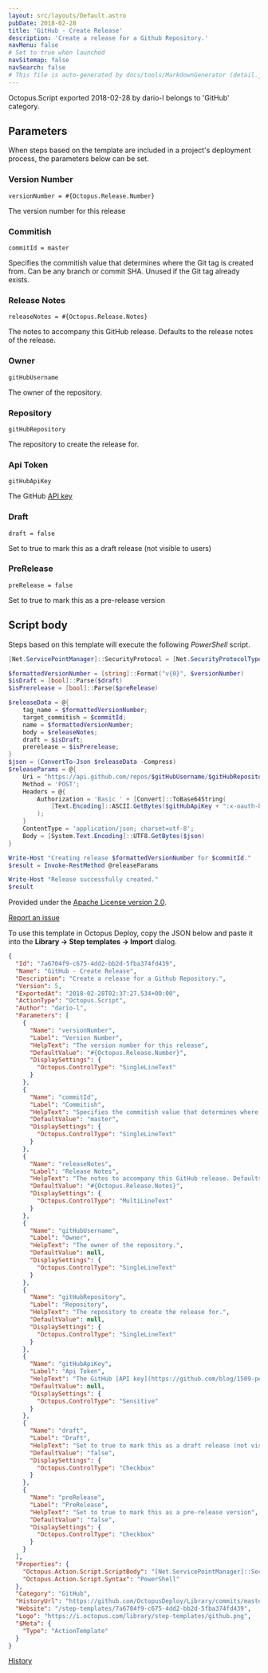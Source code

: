 ```yaml
---
layout: src/layouts/Default.astro
pubDate: 2018-02-28
title: 'GitHub - Create Release'
description: 'Create a release for a Github Repository.'
navMenu: false
# Set to true when launched
navSitemap: false
navSearch: false
# This file is auto-generated by docs/tools/MarkdownGenerator (detail.js)
---
```


Octopus.Script exported 2018-02-28 by dario-l belongs to 'GitHub' category.

## Parameters

When steps based on the template are included in a project's deployment process, the parameters below can be set.


<div class="param">

### Version Number

`versionNumber = #{Octopus.Release.Number}`

The version number for this release

</div>
        
<div class="param">

### Commitish

`commitId = master`

Specifies the commitish value that determines where the Git tag is created from. Can be any branch or commit SHA. Unused if the Git tag already exists.

</div>
        
<div class="param">

### Release Notes

`releaseNotes = #{Octopus.Release.Notes}`

The notes to accompany this GitHub release. Defaults to the release notes of the release.

</div>
        
<div class="param">

### Owner

`gitHubUsername`

The owner of the repository.

</div>
        
<div class="param">

### Repository

`gitHubRepository`

The repository to create the release for.

</div>
        
<div class="param">

### Api Token

`gitHubApiKey`

The GitHub [API key](https://github.com/blog/1509-personal-api-tokens)

</div>
        
<div class="param">

### Draft

`draft = false`

Set to true to mark this as a draft release (not visible to users)

</div>
        
<div class="param">

### PreRelease

`preRelease = false`

Set to true to mark this as a pre-release version

</div>
        

## Script body

Steps based on this template will execute the following *PowerShell* script.

```powershell
[Net.ServicePointManager]::SecurityProtocol = [Net.SecurityProtocolType]::Tls12

$formattedVersionNumber = [string]::Format("v{0}", $versionNumber)
$isDraft = [bool]::Parse($draft)
$isPrerelease = [bool]::Parse($preRelease)

$releaseData = @{
    tag_name = $formattedVersionNumber;
    target_commitish = $commitId;
    name = $formattedVersionNumber;
    body = $releaseNotes;
    draft = $isDraft;
    prerelease = $isPrerelease;
}
$json = (ConvertTo-Json $releaseData -Compress)
$releaseParams = @{
    Uri = "https://api.github.com/repos/$gitHubUsername/$gitHubRepository/releases";
    Method = 'POST';
    Headers = @{
        Authorization = 'Basic ' + [Convert]::ToBase64String(
            [Text.Encoding]::ASCII.GetBytes($gitHubApiKey + ":x-oauth-basic")
        );
    }
    ContentType = 'application/json; charset=utf-8';
    Body = [System.Text.Encoding]::UTF8.GetBytes($json)
}

Write-Host "Creating release $formattedVersionNumber for $commitId."
$result = Invoke-RestMethod @releaseParams

Write-Host "Release successfully created."
$result
```

Provided under the [Apache License version 2.0](https://github.com/OctopusDeploy/Library/blob/master/LICENSE.txt).

[Report an issue](https://github.com/OctopusDeploy/Library/issues/new?assignees=&labels=&projects=&template=bug-report.yml&title=Issue%20with%20GitHub%20-%20Create%20Release&step-template=GitHub%20-%20Create%20Release)

<div class="get-json">

To use this template in Octopus Deploy, copy the JSON below and paste it into the **Library → Step templates → Import** dialog.

```json
{
  "Id": "7a6704f9-c675-4dd2-bb2d-5fba374fd439",
  "Name": "GitHub - Create Release",
  "Description": "Create a release for a Github Repository.",
  "Version": 5,
  "ExportedAt": "2018-02-28T02:37:27.534+00:00",
  "ActionType": "Octopus.Script",
  "Author": "dario-l",
  "Parameters": [
    {
      "Name": "versionNumber",
      "Label": "Version Number",
      "HelpText": "The version number for this release",
      "DefaultValue": "#{Octopus.Release.Number}",
      "DisplaySettings": {
        "Octopus.ControlType": "SingleLineText"
      }
    },
    {
      "Name": "commitId",
      "Label": "Commitish",
      "HelpText": "Specifies the commitish value that determines where the Git tag is created from. Can be any branch or commit SHA. Unused if the Git tag already exists.",
      "DefaultValue": "master",
      "DisplaySettings": {
        "Octopus.ControlType": "SingleLineText"
      }
    },
    {
      "Name": "releaseNotes",
      "Label": "Release Notes",
      "HelpText": "The notes to accompany this GitHub release. Defaults to the release notes of the release.",
      "DefaultValue": "#{Octopus.Release.Notes}",
      "DisplaySettings": {
        "Octopus.ControlType": "MultiLineText"
      }
    },
    {
      "Name": "gitHubUsername",
      "Label": "Owner",
      "HelpText": "The owner of the repository.",
      "DefaultValue": null,
      "DisplaySettings": {
        "Octopus.ControlType": "SingleLineText"
      }
    },
    {
      "Name": "gitHubRepository",
      "Label": "Repository",
      "HelpText": "The repository to create the release for.",
      "DefaultValue": null,
      "DisplaySettings": {
        "Octopus.ControlType": "SingleLineText"
      }
    },
    {
      "Name": "gitHubApiKey",
      "Label": "Api Token",
      "HelpText": "The GitHub [API key](https://github.com/blog/1509-personal-api-tokens)",
      "DefaultValue": null,
      "DisplaySettings": {
        "Octopus.ControlType": "Sensitive"
      }
    },
    {
      "Name": "draft",
      "Label": "Draft",
      "HelpText": "Set to true to mark this as a draft release (not visible to users)",
      "DefaultValue": "false",
      "DisplaySettings": {
        "Octopus.ControlType": "Checkbox"
      }
    },
    {
      "Name": "preRelease",
      "Label": "PreRelease",
      "HelpText": "Set to true to mark this as a pre-release version",
      "DefaultValue": "false",
      "DisplaySettings": {
        "Octopus.ControlType": "Checkbox"
      }
    }
  ],
  "Properties": {
    "Octopus.Action.Script.ScriptBody": "[Net.ServicePointManager]::SecurityProtocol = [Net.SecurityProtocolType]::Tls12\n\n$formattedVersionNumber = [string]::Format(\"v{0}\", $versionNumber)\n$isDraft = [bool]::Parse($draft)\n$isPrerelease = [bool]::Parse($preRelease)\n\n$releaseData = @{\n    tag_name = $formattedVersionNumber;\n    target_commitish = $commitId;\n    name = $formattedVersionNumber;\n    body = $releaseNotes;\n    draft = $isDraft;\n    prerelease = $isPrerelease;\n}\n$json = (ConvertTo-Json $releaseData -Compress)\n$releaseParams = @{\n    Uri = \"https://api.github.com/repos/$gitHubUsername/$gitHubRepository/releases\";\n    Method = 'POST';\n    Headers = @{\n        Authorization = 'Basic ' + [Convert]::ToBase64String(\n            [Text.Encoding]::ASCII.GetBytes($gitHubApiKey + \":x-oauth-basic\")\n        );\n    }\n    ContentType = 'application/json; charset=utf-8';\n    Body = [System.Text.Encoding]::UTF8.GetBytes($json)\n}\n\nWrite-Host \"Creating release $formattedVersionNumber for $commitId.\"\n$result = Invoke-RestMethod @releaseParams\n\nWrite-Host \"Release successfully created.\"\n$result",
    "Octopus.Action.Script.Syntax": "PowerShell"
  },
  "Category": "GitHub",
  "HistoryUrl": "https://github.com/OctopusDeploy/Library/commits/master/step-templates//opt/buildagent/work/75443764cd38076d/step-templates/github-tag-release.json",
  "Website": "/step-templates/7a6704f9-c675-4dd2-bb2d-5fba374fd439",
  "Logo": "https://i.octopus.com/library/step-templates/github.png",
  "$Meta": {
    "Type": "ActionTemplate"
  }
}
```

[History](https://github.com/OctopusDeploy/Library/commits/master/step-templates/https://github.com/OctopusDeploy/Library/commits/master/step-templates//opt/buildagent/work/75443764cd38076d/step-templates/github-tag-release.json)

</div>
